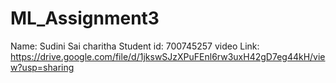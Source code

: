 # ML_Assignment3
Name: Sudini Sai charitha
Student id: 700745257
video Link: https://drive.google.com/file/d/1jkswSJzXPuFEnl6rw3uxH42gD7eg44kH/view?usp=sharing
